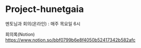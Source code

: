 # Project-hunetgaia

멘토님과 회의(온라인) : 매주 목요일 6시 

회의록(Notion)
https://www.notion.so/bbf0799b6e8f4050b52417342b582afc

